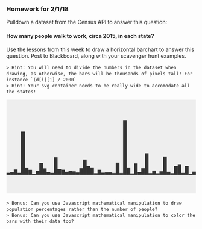 ### Homework for 2/1/18

Pulldown a dataset from the Census API to answer this question:

#### How many people walk to work, circa 2015, in each state?

Use the lessons from this week to draw a horizontal barchart to answer this question. Post to Blackboard, along with your scavenger hunt examples.

	> Hint: You will need to divide the numbers in the dataset when drawing, as otherwise, the bars will be thousands of pixels tall! For instance `(d[i][1] / 2000`
	> Hint: Your svg container needs to be really wide to accomodate all the states! 

![census bar chart](homework.png)

	> Bonus: Can you use Javascript mathematical manipulation to draw population percentages rather than the number of people?	
	> Bonus: Can you use Javascript mathematical manipulation to color the bars with their data too?
